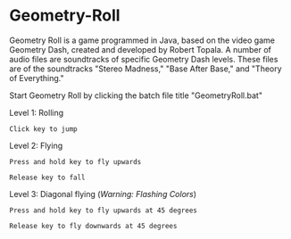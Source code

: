 # Geometry-Roll

Geometry Roll is a game programmed in Java, based on the video game Geometry Dash, created and developed by Robert Topala.
A number of audio files are soundtracks of specific Geometry Dash levels. These files are of the soundtracks "Stereo Madness," "Base After Base," and "Theory of Everything."

Start Geometry Roll by clicking the batch file title "GeometryRoll.bat"

Level 1: Rolling

	Click key to jump

Level 2: Flying

	Press and hold key to fly upwards

	Release key to fall

Level 3: Diagonal flying (*Warning: Flashing Colors*)

	Press and hold key to fly upwards at 45 degrees

	Release key to fly downwards at 45 degrees